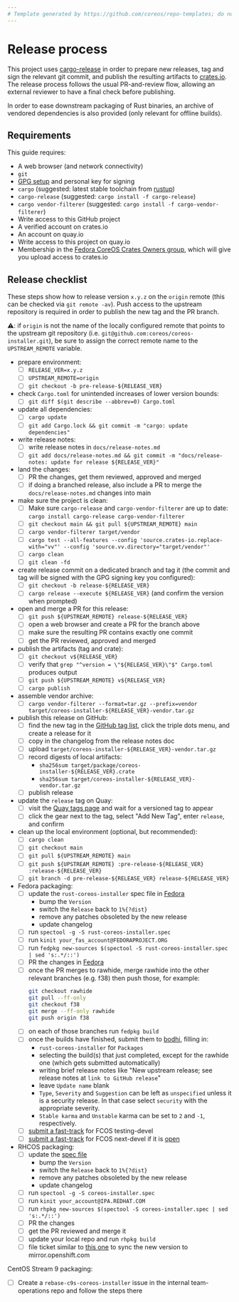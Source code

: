 ```yaml
---
# Template generated by https://github.com/coreos/repo-templates; do not edit downstream
---
```


# Release process

This project uses [cargo-release][cargo-release] in order to prepare new releases, tag and sign the relevant git commit, and publish the resulting artifacts to [crates.io][crates-io].
The release process follows the usual PR-and-review flow, allowing an external reviewer to have a final check before publishing.

In order to ease downstream packaging of Rust binaries, an archive of vendored dependencies is also provided (only relevant for offline builds).

## Requirements

This guide requires:

 * A web browser (and network connectivity)
 * `git`
 * [GPG setup][GPG setup] and personal key for signing
 * `cargo` (suggested: latest stable toolchain from [rustup][rustup])
 * `cargo-release` (suggested: `cargo install -f cargo-release`)
 * `cargo vendor-filterer` (suggested: `cargo install -f cargo-vendor-filterer`)
 * Write access to this GitHub project
 * A verified account on crates.io
 * An account on quay.io
 * Write access to this project on quay.io
 * Membership in the [Fedora CoreOS Crates Owners group](https://github.com/orgs/coreos/teams/fedora-coreos-crates-owners/members), which will give you upload access to crates.io

## Release checklist

These steps show how to release version `x.y.z` on the `origin` remote (this can be checked via `git remote -av`).
Push access to the upstream repository is required in order to publish the new tag and the PR branch.

:warning:: if `origin` is not the name of the locally configured remote that points to the upstream git repository (i.e. `git@github.com:coreos/coreos-installer.git`), be sure to assign the correct remote name to the `UPSTREAM_REMOTE` variable.

- prepare environment:
  - [ ] `RELEASE_VER=x.y.z`
  - [ ] `UPSTREAM_REMOTE=origin`
  - [ ] `git checkout -b pre-release-${RELEASE_VER}`

- check `Cargo.toml` for unintended increases of lower version bounds:
  - [ ] `git diff $(git describe --abbrev=0) Cargo.toml`

- update all dependencies:
  - [ ] `cargo update`
  - [ ] `git add Cargo.lock && git commit -m "cargo: update dependencies"`

- write release notes:
  - [ ] write release notes in `docs/release-notes.md`
  - [ ] `git add docs/release-notes.md && git commit -m "docs/release-notes: update for release ${RELEASE_VER}"`

- land the changes:
  - [ ] PR the changes, get them reviewed, approved and merged
  - [ ] if doing a branched release, also include a PR to merge the `docs/release-notes.md` changes into main

- make sure the project is clean:
  - [ ] Make sure `cargo-release` and `cargo-vendor-filterer` are up to date: `cargo install cargo-release cargo-vendor-filterer`
  - [ ] `git checkout main && git pull ${UPSTREAM_REMOTE} main`
  - [ ] `cargo vendor-filterer target/vendor`
  - [ ] `cargo test --all-features --config 'source.crates-io.replace-with="vv"' --config 'source.vv.directory="target/vendor"'`
  - [ ] `cargo clean`
  - [ ] `git clean -fd`

- create release commit on a dedicated branch and tag it (the commit and tag will be signed with the GPG signing key you configured):
  - [ ] `git checkout -b release-${RELEASE_VER}`
  - [ ] `cargo release --execute ${RELEASE_VER}` (and confirm the version when prompted)

- open and merge a PR for this release:
  - [ ] `git push ${UPSTREAM_REMOTE} release-${RELEASE_VER}`
  - [ ] open a web browser and create a PR for the branch above
  - [ ] make sure the resulting PR contains exactly one commit
  - [ ] get the PR reviewed, approved and merged

- publish the artifacts (tag and crate):
  - [ ] `git checkout v${RELEASE_VER}`
  - [ ] verify that `grep "^version = \"${RELEASE_VER}\"$" Cargo.toml` produces output
  - [ ] `git push ${UPSTREAM_REMOTE} v${RELEASE_VER}`
  - [ ] `cargo publish`

- assemble vendor archive:
  - [ ] `cargo vendor-filterer --format=tar.gz --prefix=vendor target/coreos-installer-${RELEASE_VER}-vendor.tar.gz`

- publish this release on GitHub:
  - [ ] find the new tag in the [GitHub tag list](https://github.com/coreos/coreos-installer/tags), click the triple dots menu, and create a release for it
  - [ ] copy in the changelog from the release notes doc
  - [ ] upload `target/coreos-installer-${RELEASE_VER}-vendor.tar.gz`
  - [ ] record digests of local artifacts:
    - `sha256sum target/package/coreos-installer-${RELEASE_VER}.crate`
    - `sha256sum target/coreos-installer-${RELEASE_VER}-vendor.tar.gz`
  - [ ] publish release

- update the `release` tag on Quay:
  - [ ] visit the [Quay tags page](https://quay.io/repository/coreos/coreos-installer?tab=tags) and wait for a versioned tag to appear
  - [ ] click the gear next to the tag, select "Add New Tag", enter `release`, and confirm

- clean up the local environment (optional, but recommended):
  - [ ] `cargo clean`
  - [ ] `git checkout main`
  - [ ] `git pull ${UPSTREAM_REMOTE} main`
  - [ ] `git push ${UPSTREAM_REMOTE} :pre-release-${RELEASE_VER} :release-${RELEASE_VER}`
  - [ ] `git branch -d pre-release-${RELEASE_VER} release-${RELEASE_VER}`

- Fedora packaging:
  - [ ] update the `rust-coreos-installer` spec file in [Fedora](https://src.fedoraproject.org/rpms/rust-coreos-installer)
    - bump the `Version`
    - switch the `Release` back to `1%{?dist}`
    - remove any patches obsoleted by the new release
    - update changelog
  - [ ] run `spectool -g -S rust-coreos-installer.spec`
  - [ ] run `kinit your_fas_account@FEDORAPROJECT.ORG`
  - [ ] run `fedpkg new-sources $(spectool -S rust-coreos-installer.spec | sed 's:.*/::')`
  - [ ] PR the changes in [Fedora](https://src.fedoraproject.org/rpms/rust-coreos-installer)
  - [ ] once the PR merges to rawhide, merge rawhide into the other relevant branches (e.g. f38) then push those, for example:
    ```bash
    git checkout rawhide
    git pull --ff-only
    git checkout f38
    git merge --ff-only rawhide
    git push origin f38
    ```
  - [ ] on each of those branches run `fedpkg build`
  - [ ] once the builds have finished, submit them to [bodhi](https://bodhi.fedoraproject.org/updates/new), filling in:
    - `rust-coreos-installer` for `Packages`
    - selecting the build(s) that just completed, except for the rawhide one (which gets submitted automatically)
    - writing brief release notes like "New upstream release; see release notes at `link to GitHub release`"
    - leave `Update name` blank
    - `Type`, `Severity` and `Suggestion` can be left as `unspecified` unless it is a security release. In that case select `security` with the appropriate severity.
    - `Stable karma` and `Unstable` karma can be set to `2` and `-1`, respectively.
  - [ ] [submit a fast-track](https://github.com/coreos/fedora-coreos-config/actions/workflows/add-override.yml) for FCOS testing-devel
  - [ ] [submit a fast-track](https://github.com/coreos/fedora-coreos-config/actions/workflows/add-override.yml) for FCOS next-devel if it is [open](https://github.com/coreos/fedora-coreos-pipeline/blob/main/next-devel/README.md)

- RHCOS packaging:
  - [ ] update the [spec file](https://gitlab.com/redhat/rhel/rpms/coreos-installer)
    - bump the `Version`
    - switch the `Release` back to `1%{?dist}`
    - remove any patches obsoleted by the new release
    - update changelog
  - [ ] run `spectool -g -S coreos-installer.spec`
  - [ ] run `kinit your_account@IPA.REDHAT.COM`
  - [ ] run `rhpkg new-sources $(spectool -S coreos-installer.spec | sed 's:.*/::')`
  - [ ] PR the changes
  - [ ] get the PR reviewed and merge it
  - [ ] update your local repo and run `rhpkg build`
  - [ ] file ticket similar to [this one](https://issues.redhat.com/browse/ART-3772) to sync the new version to mirror.openshift.com

CentOS Stream 9 packaging:
  - [ ] Create a `rebase-c9s-coreos-installer` issue in the internal team-operations repo and follow the steps there

[cargo-release]: https://github.com/sunng87/cargo-release
[rustup]: https://rustup.rs/
[crates-io]: https://crates.io/
[GPG setup]: https://docs.github.com/en/github/authenticating-to-github/managing-commit-signature-verification
